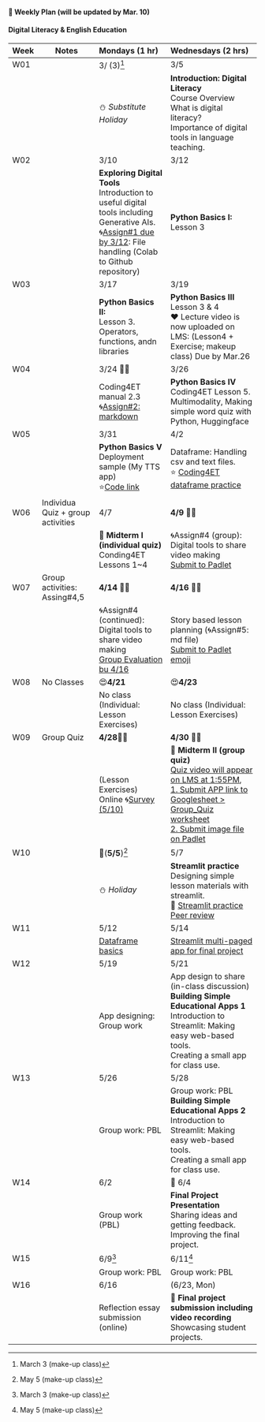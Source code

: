 #### 🌱 **Weekly Plan (will be updated by Mar. 10)**

#### Digital Literacy & English Education

| Week | Notes | Mondays (1 hr) | Wednesdays (2 hrs) | 
|------|------|:----------|:--------|
|W01||3/ (3)[^1]|3/5|
|      |      |⛄ _Substitute Holiday_| **Introduction: Digital Literacy** <br> Course Overview <br> What is digital literacy? <br> Importance of digital tools in language teaching.  |
|W02||3/10|3/12|
|   || **Exploring Digital Tools** <br> Introduction to useful digital tools including Generative AIs. <br>🌀[Assign#1 due by 3/12](https://github.com/MK316/Coding4ET/blob/main/Lessons/Ex2.md): File handling (Colab to Github repository) |**Python Basics I:** Lesson 3  |       
| W03||3/17 |3/19|
|     ||  **Python Basics II:** <br>Lesson 3. Operators, functions, andn libraries  | **Python Basics III** Lesson 3 & 4 <br>❤️ Lecture video is now uploaded on LMS: (Lesson4 + Exercise; makeup class) Due by Mar.26|       
|W04||3/24 🐳💙 |3/26|
|      || Coding4ET manual 2.3 <br>🌀[Assign#2: markdown](https://github.com/MK316/Coding4ET/blob/main/Lessons/Lesson02-3.md) | **Python Basics IV** Coding4ET Lesson 5. Multimodality, Making simple word quiz with Python, Huggingface |       
|W05||3/31 |4/2|
|      || **Python Basics V**<br> Deployment sample (My TTS app)<br>⭐[Code link](https://github.com/MK316/Digital-Literacy-Class/blob/main/applications/TTS_todeploy.ipynb)| Dataframe: Handling csv and text files.<br>⭐ [Coding4ET dataframe practice](https://github.com/MK316/Coding4ET/blob/main/Lessons/dataframe_practice1.ipynb) |       
|W06|Individua Quiz + group activities|4/7|**4/9** 🐳💙 |
|      | |  📌 **Midterm I (individual quiz)** <br> Conding4ET Lessons 1~4 | 🌀Assign#4 (group): Digital tools to share video making<br>[Submit to Padlet](https://padlet.com/mirankim316/s25_dlee) |
|W07|Group activities: Assing#4,5|**4/14** 🐳💙 |**4/16** 🐳💙 |
|      | |🌀Assign#4 (continued): Digital tools to share video making <br>[Group Evaluation bu 4/16](https://forms.gle/5joxptCcAaJxDJTQ6)| Story based lesson planning (🌀Assign#5: md file)<br>[Submit to Padlet](https://padlet.com/mirankim316/s25_dlee) <br>[emoji](https://gist.github.com/rxaviers/7360908)|     
| W08|No Classes|😍**4/21**  |😍**4/23**|
|     | |  No class (Individual: Lesson Exercises)   |No class (Individual: Lesson Exercises) |       
|W09|Group Quiz|**4/28**🐳💙 |**4/30** 🐳💙 |
|      || (Lesson Exercises) <br>Online 🌀[Survey (5/10)](https://forms.gle/RAcEev4ZoqkcPQK86)  |📌 **Midterm II (group quiz)**<br>[Quiz video will appear on LMS at 1:55PM](https://rec.ac.kr/gnu), <br>[1. Submit APP link to Googlesheet > Group_Quiz worksheet](https://docs.google.com/spreadsheets/d/1z2uYvH-foo3BZ6a4_T80TK7HOQbIJIYIUe5SWOEaGyk/edit?usp=sharing)<br>[2. Submit image file on Padlet](https://padlet.com/mirankim316/s25_dlee)| 
|W10||💛(**5/5**)[^2]|5/7|
|      || ⛄ _Holiday_  |  **Streamlit practice** <br> Designing simple lesson materials with streamlit. <br>📌 [Streamlit practice](https://github.com/MK316/Digital-Literacy-Class/blob/main/pages/streamlit.md) <br>[Peer review](https://github.com/MK316/Digital-Literacy-Class/blob/main/pages/video_review.md)|
| W11||5/12|5/14|
|     ||  [Dataframe basics](https://github.com/MK316/Digital-Literacy-Class/blob/main/pages/dataframe.md)  | [Streamlit multi-paged app for final project](https://github.com/MK316/streamlit25/tree/main) |       
|W12||5/19|5/21|
|   |  |App designing: Group work|  App design to share (in-class discussion)<br> **Building Simple Educational Apps 1** <br> Introduction to Streamlit: Making easy web-based tools. <br> Creating a small app for class use.   | **Using AI in Language Teaching** <br> Understanding AI tools for education. <br> Practical uses of AI in classroom activities. |     
|W13||5/26|5/28|
|      ||  Group work: PBL| Group work: PBL **Building Simple Educational Apps 2** <br> Introduction to Streamlit: Making easy web-based tools. <br> Creating a small app for class use. |
| W14||6/2|🌈 6/4|
|     ||  Group work (PBL) | **Final Project Presentation** <br> Sharing ideas and getting feedback. <br> Improving the final project.|       
|W15||6/9[^1]|6/11[^2]|
|      ||  Group work: PBL | Group work: PBL|  
| W16||6/16|(6/23, Mon)|
|     | | Reflection essay submission (online) | 🌈 **Final project submission including video recording** <br> Showcasing student projects. |       

[^1]: March 3 (make-up class)
[^2]: May 5 (make-up class)
